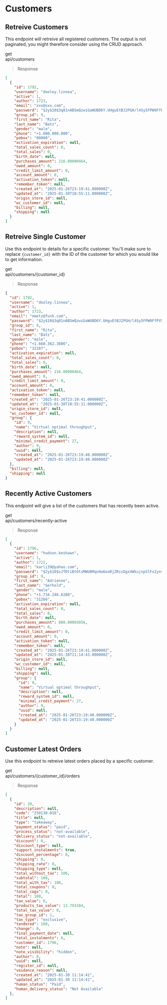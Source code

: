 # Customers

## Retreive Customers

This endpoint will retreive all registered customers. The output is not paginated, you might therefore consider using the CRUD approach.

<div class="endpoint">
    <div>
        <div class="method get">get</div>
        <div class="path">api/customers</div>
    </div>
</div>

> Response

```json
[
  {
    "id": 1792,
    "username": "dooley.linnea",
    "active": 1,
    "author": 1723,
    "email": "xxx@xxx.com",
    "password": "$2y$10$3q81nABSmQzwiGaWUBD6Y.UHguEtBJ2PGH/l4Sy5FPW9FfPV5Lx0a",
    "group_id": 9,
    "first_name": "Rita",
    "last_name": "Batz",
    "gender": "male",
    "phone": "+1.000.000.000",
    "pobox": "00000",
    "activation_expiration": null,
    "total_sales_count": 0,
    "total_sales": 0,
    "birth_date": null,
    "purchases_amount": 216.00000464,
    "owed_amount": 0,
    "credit_limit_amount": 0,
    "account_amount": 0,
    "activation_token": null,
    "remember_token": null,
    "created_at": "2025-01-26T23:19:41.000000Z",
    "updated_at": "2025-01-30T10:55:11.000000Z",
    "origin_store_id": null,
    "wc_customer_id": null,
    "billing": null,
    "shipping": null
  }
]
```

## Retreive Single Customer

Use this endpoint to details for a specific customer. You'll make sure to replace `{customer_id}` with the ID of the customer for which you would like to get information.

<div class="endpoint">
    <div>
        <div class="method get">get</div>
        <div class="path">api/customers/{customer_id}</div>
    </div>
</div>

> Response

```json
{
  "id": 1792,
  "username": "dooley.linnea",
  "active": 1,
  "author": 1723,
  "email": "nmetz@funk.com",
  "password": "$2y$10$3q81nABSmQzwiGaWUBD6Y.UHguEtBJ2PGH/l4Sy5FPW9FfPV5Lx0a",
  "group_id": 9,
  "first_name": "Rita",
  "last_name": "Batz",
  "gender": "male",
  "phone": "+1.660.362.3086",
  "pobox": "32287",
  "activation_expiration": null,
  "total_sales_count": 0,
  "total_sales": 0,
  "birth_date": null,
  "purchases_amount": 216.00000464,
  "owed_amount": 0,
  "credit_limit_amount": 0,
  "account_amount": 0,
  "activation_token": null,
  "remember_token": null,
  "created_at": "2025-01-26T23:19:41.000000Z",
  "updated_at": "2025-01-30T10:55:11.000000Z",
  "origin_store_id": null,
  "wc_customer_id": null,
  "group": {
    "id": 9,
    "name": "Virtual optimal throughput",
    "description": null,
    "reward_system_id": null,
    "minimal_credit_payment": 27,
    "author": 9,
    "uuid": null,
    "created_at": "2025-01-26T23:19:40.000000Z",
    "updated_at": "2025-01-26T23:19:40.000000Z"
  },
  "billing": null,
  "shipping": null
}
```

## Recently Active Customers

This endpoint will give a list of the customers that has recently been active.

<div class="endpoint">
    <div>
        <div class="method get">get</div>
        <div class="path">api/customers/recently-active</div>
    </div>
</div>

> Response

```json
[
  {
    "id": 1796,
    "username": "hudson.keshawn",
    "active": 1,
    "author": 1722,
    "email": "karli39@yahoo.com",
    "password": "$2y$10$xJTDtiBtOtsMWU8MqnHa6eaRjZRisOgxXWkujnpSlFoIynvONjyba",
    "group_id": 9,
    "first_name": "Adrienne",
    "last_name": "Gerhold",
    "gender": "male",
    "phone": "+1.734.246.6288",
    "pobox": "31266",
    "activation_expiration": null,
    "total_sales_count": 0,
    "total_sales": 0,
    "birth_date": null,
    "purchases_amount": 880.00003056,
    "owed_amount": 0,
    "credit_limit_amount": 0,
    "account_amount": 0,
    "activation_token": null,
    "remember_token": null,
    "created_at": "2025-01-26T23:19:41.000000Z",
    "updated_at": "2025-01-30T11:14:43.000000Z",
    "origin_store_id": null,
    "wc_customer_id": null,
    "billing": null,
    "shipping": null,
    "group": {
      "id": 9,
      "name": "Virtual optimal throughput",
      "description": null,
      "reward_system_id": null,
      "minimal_credit_payment": 27,
      "author": 9,
      "uuid": null,
      "created_at": "2025-01-26T23:19:40.000000Z",
      "updated_at": "2025-01-26T23:19:40.000000Z"
    }
  }
]
```

## Customer Latest Orders

Use this endpoint to retreive latest orders placed by a specific customer.

<div class="endpoint">
    <div>
        <div class="method get">get</div>
        <div class="path">api/customers/{customer_id}/orders</div>
    </div>
</div>

> Response

```json
[
  {
    "id": 20,
    "description": null,
    "code": "250130-016",
    "title": null,
    "type": "takeaway",
    "payment_status": "paid",
    "process_status": "not-available",
    "delivery_status": "not-available",
    "discount": 0,
    "discount_type": null,
    "support_instalments": true,
    "discount_percentage": 0,
    "shipping": 0,
    "shipping_rate": 0,
    "shipping_type": null,
    "total_without_tax": 100,
    "subtotal": 100,
    "total_with_tax": 100,
    "total_coupons": 0,
    "total_cogs": 0,
    "total": 100,
    "tax_value": 0,
    "products_tax_value": 13.793104,
    "total_tax_value": 0,
    "tax_group_id": 1,
    "tax_type": "exclusive",
    "tendered": 100,
    "change": 0,
    "final_payment_date": null,
    "total_instalments": 0,
    "customer_id": 1796,
    "note": null,
    "note_visibility": "hidden",
    "author": 8,
    "uuid": null,
    "register_id": null,
    "voidance_reason": null,
    "created_at": "2025-01-30 11:14:41",
    "updated_at": "2025-01-30 11:14:41",
    "human_status": "Paid",
    "human_delivery_status": "Not Available"
  },
]
```